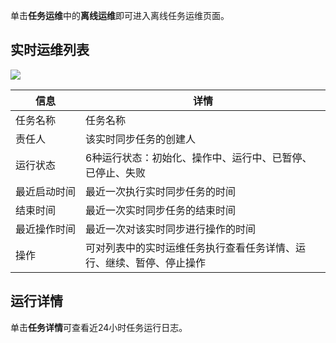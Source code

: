 单击**任务运维**中的**离线运维**即可进入离线任务运维页面。
## 实时运维列表
![](https://qcloudimg.tencent-cloud.cn/raw/6451b917ce09c6c74e1a5bfc1ca100db.png)

| 信息 | 详情 | 
|---------|---------|
| 任务名称	| 任务名称| 
| 责任人	| 该实时同步任务的创建人| 
| 运行状态	| 6种运行状态：初始化、操作中、运行中、已暂停、已停止、失败| 
| <nobr>最近启动时间	| 最近一次执行实时同步任务的时间| 
| 结束时间	| 最近一次实时同步任务的结束时间| 
| 最近操作时间	| 最近一次对该实时同步进行操作的时间| 
| 操作	| 可对列表中的实时运维任务执行查看任务详情、运行、继续、暂停、停止操作| 

## 运行详情
单击**任务详情**可查看近24小时任务运行日志。
